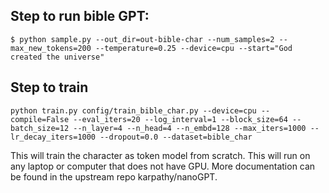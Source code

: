 
## Step to run bible GPT:
```
$ python sample.py --out_dir=out-bible-char --num_samples=2 --max_new_tokens=200 --temperature=0.25 --device=cpu --start="God created the universe"
```

## Step to train
```
python train.py config/train_bible_char.py --device=cpu --compile=False --eval_iters=20 --log_interval=1 --block_size=64 --batch_size=12 --n_layer=4 --n_head=4 --n_embd=128 --max_iters=1000 --lr_decay_iters=1000 --dropout=0.0 --dataset=bible_char
```

This will train the character as token model from scratch. This will run on any laptop or computer that does not have GPU.
More documentation can be found in the upstream repo karpathy/nanoGPT.
